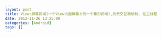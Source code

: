 ```yaml
---
layout: post
title: View:屏幕区域(一个View占据屏幕上的一个矩形区域),负责交互和绘制, 在主线程
date: 2012-11-26 13:25:00
categories: [Android]
tags: []
---
```

           